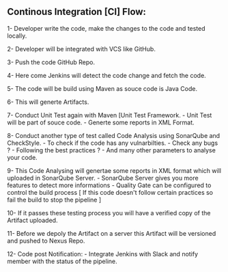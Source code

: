 Continous Integration [CI] Flow:
--------------------------------
1- Developer write the code, make the changes to the code and tested locally.

2- Developer will be integrated with VCS like GitHub.
	
3- Push the code GitHub Repo.

4- Here come Jenkins will detect the code change and fetch the code.

5- The code will be build using Maven as souce code is Java Code.

6- This will generte Artifacts.

7- Conduct Unit Test again with Maven [Unit Test Framework.
	- Unit Test will be part of souce code.
	- Generte some reports in XML Format.

8- Conduct another type of test called Code Analysis using SonarQube and CheckStyle.
	- To check if the code has any vulnarbilties.
	- Check any bugs ?
	- Following the best practices ?
	- And many other parameters to analyse your code.

9- This Code Analysing will genertae some reports in XML format which will uploaded in SonarQube Server.
	- SonarQube Server gives you more features to detect more informations
	- Quality Gate can be configured to control the build process [ If this code doesn't follow certain practices so fail the build to stop the pipeline ]


10- If it passes these testing process you will have a verified copy of the Artifact uploaded.	

11- Before we  depoly the Artifact on a server this Artifact will be versioned and pushed to Nexus Repo.

12- Code post Notification:
	- Integrate Jenkins with Slack and notify member with the status of the pipeline.
